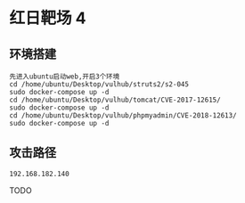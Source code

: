 # 红日靶场 4

## 环境搭建


```shell
先进入ubuntu启动web,开启3个环境
cd /home/ubuntu/Desktop/vulhub/struts2/s2-045
sudo docker-compose up -d
cd /home/ubuntu/Desktop/vulhub/tomcat/CVE-2017-12615/
sudo docker-compose up -d
cd /home/ubuntu/Desktop/vulhub/phpmyadmin/CVE-2018-12613/
sudo docker-compose up -d
```


## 攻击路径


`192.168.182.140`

TODO
